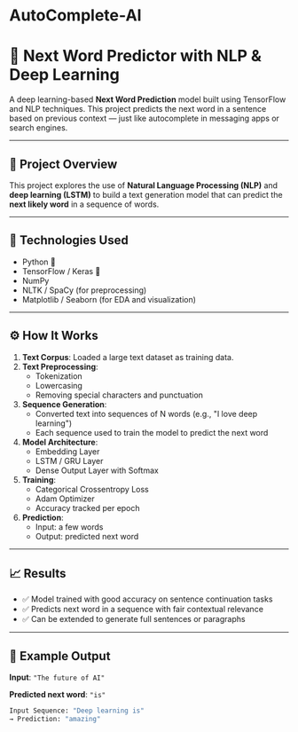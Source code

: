 # AutoComplete-AI
# 🔮 Next Word Predictor with NLP & Deep Learning

A deep learning-based **Next Word Prediction** model built using TensorFlow and NLP techniques. This project predicts the next word in a sentence based on previous context — just like autocomplete in messaging apps or search engines.

---

## 📌 Project Overview

This project explores the use of **Natural Language Processing (NLP)** and **deep learning (LSTM)** to build a text generation model that can predict the **next likely word** in a sequence of words.

---

## 🧠 Technologies Used

- Python 🐍
- TensorFlow / Keras 🤖
- NumPy
- NLTK / SpaCy (for preprocessing)
- Matplotlib / Seaborn (for EDA and visualization)

---

## ⚙️ How It Works

1. **Text Corpus**: Loaded a large text dataset as training data.
2. **Text Preprocessing**:
   - Tokenization
   - Lowercasing
   - Removing special characters and punctuation
3. **Sequence Generation**:
   - Converted text into sequences of N words (e.g., "I love deep learning")
   - Each sequence used to train the model to predict the next word
4. **Model Architecture**:
   - Embedding Layer
   - LSTM / GRU Layer
   - Dense Output Layer with Softmax
5. **Training**:
   - Categorical Crossentropy Loss
   - Adam Optimizer
   - Accuracy tracked per epoch
6. **Prediction**:
   - Input: a few words
   - Output: predicted next word

---

## 📈 Results

- ✅ Model trained with good accuracy on sentence continuation tasks
- ✅ Predicts next word in a sequence with fair contextual relevance
- ✅ Can be extended to generate full sentences or paragraphs

---

## 🚀 Example Output

**Input**: `"The future of AI"`

**Predicted next word**: `"is"`

```python
Input Sequence: "Deep learning is"
→ Prediction: "amazing"
